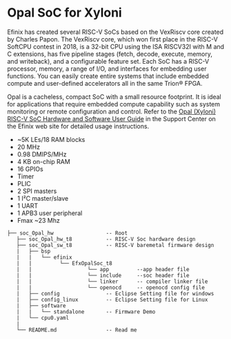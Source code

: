 Opal SoC for Xyloni
===================

Efinix has created several RISC-V SoCs based on the VexRiscv core created by Charles
Papon. The VexRiscv core, which won first place in the RISC-V SoftCPU contest in
2018, is a 32-bit CPU using the ISA RISCV32I with M and C extensions, has five
pipeline stages (fetch, decode, execute, memory, and writeback), and a configurable
feature set. Each SoC has a RISC-V processor, memory, a range of I/O, and interfaces for embedding user functions. You can easily create entire systems that include
embedded compute and user-defined accelerators all in the same Trion® FPGA.

Opal is a cacheless, compact SoC with a small resource footprint. It is ideal for 
applications that require embedded compute capability such as system monitoring or 
remote configuration and control. Refer to the [Opal (Xyloni) RISC-V SoC Hardware and Software User Guide](https://www.efinixinc.com/support/docsdl.php?s=ef&amp;pn=OPALUGX) in the Support Center on the Efinix web site for detailed usage instructions.

- ~5K LEs/18 RAM blocks
- 20 MHz
- 0.98 DMIPS/MHz
- 4 KB on-chip RAM
- 16 GPIOs
- Timer
- PLIC
- 2 SPI masters
- 1 I²C master/slave
- 1 UART
- 1 APB3 user peripheral
- Fmax ~23 Mhz


```
├── soc_Opal_hw                 -- Root
   ├── soc_Opal_hw_t8           -- RISC-V Soc hardware design
   ├── soc_Opal_sw_t8           -- RISC-V baremetal firmware design
   |   ├── bsp                             
   |   |   └── efinix
   |   |         └── EfxOpalSoc_t8
   |   |                  └── app         --app header file
   |   |                  └── include     --soc header file
   |   |                  └── linker      -- compiler linker file
   |   |                  └── openocd     -- openocd config file
   |   ├── config               -- Eclipse Setting file for windows
   |   ├── config_linux         -- Eclipse Setting file for Linux
   |   ├── software                        
   |   |   └── standalone       -- Firmware Demo                
   |   └── cpu0.yaml                       
   |   
   └── README.md                -- Read me
```
